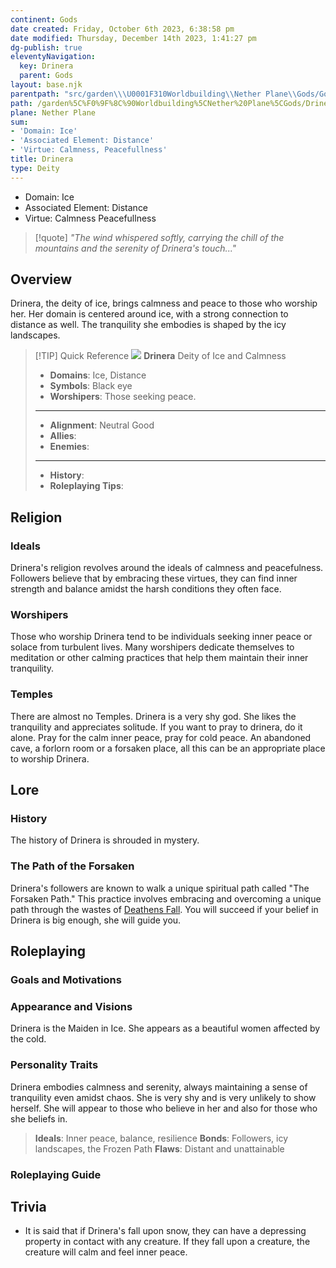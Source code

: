 ```yaml
---
continent: Gods
date created: Friday, October 6th 2023, 6:38:58 pm
date modified: Thursday, December 14th 2023, 1:41:27 pm
dg-publish: true
eleventyNavigation:
  key: Drinera
  parent: Gods
layout: base.njk
parentpath: "src/garden\\\U0001F310Worldbuilding\\Nether Plane\\Gods/Gods.md"
path: /garden%5C%F0%9F%8C%90Worldbuilding%5CNether%20Plane%5CGods/Drinera/
plane: Nether Plane
sum:
- 'Domain: Ice'
- 'Associated Element: Distance'
- 'Virtue: Calmness, Peacefullness'
title: Drinera
type: Deity
---
```


- Domain: Ice
- Associated Element: Distance
- Virtue: Calmness Peacefullness

> [!quote] *"The wind whispered softly, carrying the chill of the mountains and the serenity of Drinera's touch..."*

## Overview

Drinera, the deity of ice, brings calmness and peace to those who worship her. Her domain is centered around ice, with a strong connection to distance as well. The tranquility she embodies is shaped by the icy landscapes.

> [!TIP] Quick Reference
> ![](/static/Placeholder.png) 
> **Drinera** 
>  Deity of Ice and Calmness
>- **Domains**: Ice, Distance
>- **Symbols**: Black eye
>- **Worshipers**: Those seeking peace.
> ____
>- **Alignment**: Neutral Good
>- **Allies**: 
>- **Enemies**: 
>____
>-  **History**: 
>- **Roleplaying Tips**: 

## Religion
### Ideals

Drinera's religion revolves around the ideals of calmness and peacefulness. Followers believe that by embracing these virtues, they can find inner strength and balance amidst the harsh conditions they often face. 

### Worshipers

Those who worship Drinera tend to be individuals seeking inner peace or solace from turbulent lives. Many worshipers dedicate themselves to meditation or other calming practices that help them maintain their inner tranquility.

### Temples

There are almost no Temples. Drinera is a very shy god. She likes the tranquility and appreciates solitude. If you want to pray to drinera, do it alone. Pray for the calm inner peace, pray for cold peace. An abandoned cave, a forlorn room or a forsaken place, all this can be an appropriate place to worship Drinera.

## Lore
### History

The history of Drinera is shrouded in mystery. 

### The Path of the Forsaken

Drinera's followers are known to walk a unique spiritual path called "The Forsaken Path." This practice involves embracing and overcoming a unique path through the wastes of [Deathens Fall](/garden/%F0%9F%8C%90Worldbuilding%5CMaterial%20Plane%5CDeathens%20Fall/Deathens%20Fall). You will succeed if your belief in Drinera is big enough, she will guide you.

## Roleplaying
### Goals and Motivations

### Appearance and Visions

Drinera is the Maiden in Ice. She appears as a beautiful women affected by the cold. 

### Personality Traits

Drinera embodies calmness and serenity, always maintaining a sense of tranquility even amidst chaos. She is very shy and is very unlikely to show herself. She will appear to those who believe in her and also for those who she beliefs in. 

> **Ideals**: Inner peace, balance, resilience
> **Bonds**: Followers, icy landscapes, the Frozen Path
> **Flaws**: Distant and unattainable

### Roleplaying Guide

## Trivia
- It is said that if Drinera's fall upon snow, they can have a depressing property in contact with any creature. If they fall upon a creature, the creature will calm and feel inner peace.